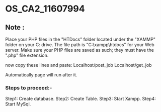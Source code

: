 # OS_CA2_11607994

## Note :
Place your PHP files in the "HTDocs" folder located under the "XAMMP" folder on your C: drive. The file path is "C:\xampp\htdocs" for 
your Web server. Make sure your PHP files are saved as such; they must have the ".php" file extension. 

now copy these lines and paste:
Localhost/post_job
Localhost/get_job

Automatically page will run after it.

### Steps to proceed:-
Step1: Create database.
Step2: Create Table.
Step3: Start Xampp.
Step4: Start MySql.
